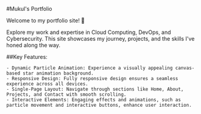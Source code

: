 #Mukul's Portfolio

Welcome to my portfolio site! 🌟

Explore my work and expertise in Cloud Computing, DevOps, and Cybersecurity. This site showcases my journey, projects, and the skills I've honed along the way.

##Key Features:

    - Dynamic Particle Animation: Experience a visually appealing canvas-based star animation background.
    - Responsive Design: Fully responsive design ensures a seamless experience across all devices.
    - Single-Page Layout: Navigate through sections like Home, About, Projects, and Contact with smooth scrolling.
    - Interactive Elements: Engaging effects and animations, such as particle movement and interactive buttons, enhance user interaction.
